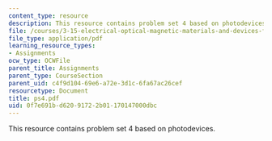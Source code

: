 ```yaml
---
content_type: resource
description: This resource contains problem set 4 based on photodevices.
file: /courses/3-15-electrical-optical-magnetic-materials-and-devices-fall-2006/0f7e691bd62091722b01170147000dbc_ps4.pdf
file_type: application/pdf
learning_resource_types:
- Assignments
ocw_type: OCWFile
parent_title: Assignments
parent_type: CourseSection
parent_uid: c4f9d104-69e6-a72e-3d1c-6fa67ac26cef
resourcetype: Document
title: ps4.pdf
uid: 0f7e691b-d620-9172-2b01-170147000dbc
---
```

This resource contains problem set 4 based on photodevices.

